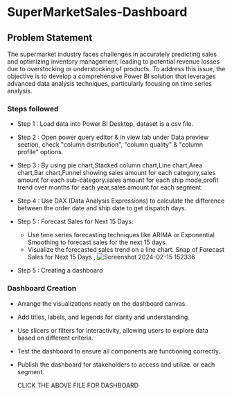 # SuperMarketSales-Dashboard

## Problem Statement

The supermarket industry faces challenges in accurately predicting sales and optimizing inventory management, leading to potential revenue losses due to overstocking or understocking of products. To address this issue, the objective is to develop a comprehensive Power BI solution that leverages advanced data analysis techniques, particularly focusing on time series analysis.


### Steps followed 

- Step 1 : Load data into Power BI Desktop, dataset is a csv file.
- Step 2 : Open power query editor & in view tab under Data preview section, check "column distribution", "column quality" & "column profile" options.
- Step 3 :   By using pie chart,Stacked column chart,Line chart,Area chart,Bar chart,Funnel showing sales amount for each category,sales amount for each sub-category.sales amount for each ship mode,profit trend over months for each year,sales amount for each segment.
- Step 4 : Use DAX (Data Analysis Expressions) to calculate the difference between the order date and ship date to get dispatch days.
- Step 5 : Forecast Sales for Next 15 Days:
   - Use time series forecasting techniques like ARIMA or Exponential Smoothing to forecast sales for the next 15 days.
   - Visualize the forecasted sales trend on a line chart.
   Snap of Forecast Sales for Next 15 Days ,
![Screenshot 2024-02-15 152336](https://github.com/Smrthi-sankhar/Powerbi-Projects/assets/114156484/bc97e0f8-49b4-40f2-ad44-02cfcd9641ea)

- Step 5 : Creating a dashboard
### Dashboard Creation

   - Arrange the visualizations neatly on the dashboard canvas.
   - Add titles, labels, and legends for clarity and understanding.
   - Use slicers or filters for interactivity, allowing users to explore data based on different criteria.
   - Test the dashboard to ensure all components are functioning correctly.
- Publish the dashboard for stakeholders to access and utilize.
  or each segment.

  CLICK THE ABOVE FILE FOR DASHBOARD



